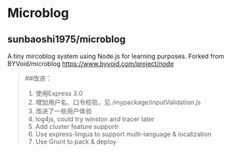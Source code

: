 Microblog
===================================================
sunbaoshi1975/microblog
-------------------------------------------------
A tiny mircoblog system using Node.js for learning purposes.
Forked from BYVoid/microblog
https://www.byvoid.com/project/node

> ##改进：
> 1. 使用Express 3.0
> 2. 增加用户名、口令校验，见./mypackage/inputValidation.js
> 3. 改进了一些用户体验
> 4. log4js, could try winston and tracer later
> 5. Add cluster feature supportr
> 6. Use express-lingua to support multi-language & localization
> 7. Use Grunt to pack & deploy